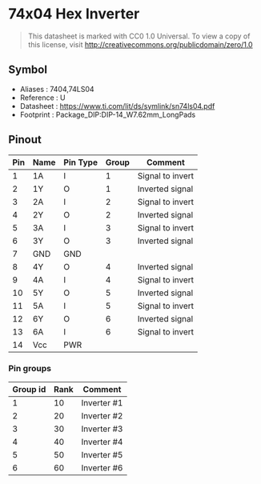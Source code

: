 # 74x04 Hex Inverter

> This datasheet is marked with CC0 1.0
> Universal. To view a copy of this license, visit
> http://creativecommons.org/publicdomain/zero/1.0

## Symbol

* Aliases : 7404,74LS04
* Reference : U
* Datasheet : https://www.ti.com/lit/ds/symlink/sn74ls04.pdf
* Footprint : Package_DIP:DIP-14_W7.62mm_LongPads

## Pinout

|Pin|Name|Pin Type|Group|Comment|
|---|---|---|---|---|
|1|1A|I|1|Signal to invert|
|2|1Y|O|1|Inverted signal|
|3|2A|I|2|Signal to invert|
|4|2Y|O|2|Inverted signal|
|5|3A|I|3|Signal to invert|
|6|3Y|O|3|Inverted signal|
|7|GND|GND|||
|8|4Y|O|4|Inverted signal|
|9|4A|I|4|Signal to invert|
|10|5Y|O|5|Inverted signal|
|11|5A|I|5|Signal to invert|
|12|6Y|O|6|Inverted signal|
|13|6A|I|6|Signal to invert|
|14|Vcc|PWR|||

### Pin groups

|Group id|Rank|Comment|
|---|---|---|
|1|10|Inverter #1|
|2|20|Inverter #2|
|3|30|Inverter #3|
|4|40|Inverter #4|
|5|50|Inverter #5|
|6|60|Inverter #6|
